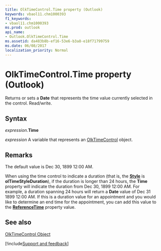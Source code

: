 ```yaml
---
title: OlkTimeControl.Time property (Outlook)
keywords: vbaol11.chm1000393
f1_keywords:
- vbaol11.chm1000393
ms.prod: outlook
api_name:
- Outlook.OlkTimeControl.Time
ms.assetid: da483b8b-ef16-53e6-b3a8-e18f71799759
ms.date: 06/08/2017
localization_priority: Normal
---
```



# OlkTimeControl.Time property (Outlook)

Returns or sets a  **Date** that represents the time value currently selected in the control. Read/write.


## Syntax

_expression_.**Time** 

_expression_ A variable that represents an [OlkTimeControl](Outlook.OlkTimeControl.md) object.


## Remarks

The default value is Dec 30, 1899 12:00 AM.

When using the time control to indicate a duration (that is, the  **[Style](Outlook.OlkTimeControl.Style.md)** is **olTimeStyleDuration**), if the duration is longer than 24 hours, the **Time** property will indicate the duration from Dec 30, 1899 12:00 AM. For example, a duration spanning 24 hours will return a **Date** value of Dec 31 1899 12:00 AM. If this is a duration value for an appointment and you would like to determine an end time for the appointment, you can add this value to the **[ReferenceTime](Outlook.OlkTimeControl.ReferenceTime.md)** property value.


## See also


[OlkTimeControl Object](Outlook.OlkTimeControl.md)

[!include[Support and feedback](~/includes/feedback-boilerplate.md)]